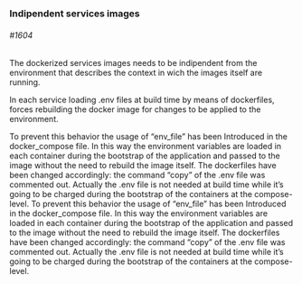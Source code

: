 
### Indipendent services images
###### \#1604 
The dockerized services images needs to be indipendent from the environment that describes the context in wich the images itself are running.

In each service loading .env files at build time by means of dockerfiles, forces rebuilding the docker image for changes to be applied to the environment. 

To prevent this behavior the usage of “env_file” has been Introduced in the docker_compose file. In this way the environment variables are loaded in each container during the bootstrap of the application and passed to the image without the need to rebuild the image itself.
The dockerfiles have been changed accordingly: the command “copy” of the .env file was commented out. Actually the .env file is not needed at build time while it’s going to be charged during the bootstrap of the containers at the compose-level.
To prevent this behavior the usage of “env_file” has been Introduced in the docker_compose file. In this way the environment variables are loaded in each container during the bootstrap of the application and passed to the image without the need to rebuild the image itself.
The dockerfiles have been changed accordingly: the command “copy” of the .env file was commented out. Actually the .env file is not needed at build time while it’s going to be charged during the bootstrap of the containers at the compose-level.